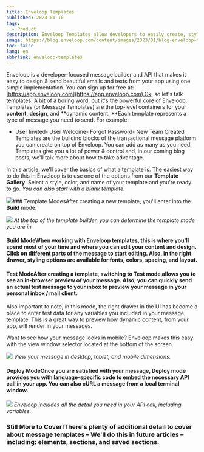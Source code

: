 ```yaml
---
title: Enveloop Templates
published: 2023-01-10
tags:
  - Product
description: Enveloop Templates allow developers to easily create, style, and connect messages to send from their app to their users.
image: https://blog.enveloop.com/content/images/2023/01/blog-enveloop-templates-green-post-without-text.png
toc: false
lang: en
abbrlink: enveloop-templates
---
```


Enveloop is a developer-focused message builder and API that makes it easy to design &amp; send beautiful emails and texts from your app using one simple implementation. You can sign up for free at: [https://app.enveloop.com](https://app.enveloop.com).Ok, so let's talk templates. A bit of a boring word, but it's the powerful core of Enveloop. Templates (or Message Templates) are the top-level containers for your **content**, **design**, and **dynamic content. **Each template represents a type of message you need to send. For example:

- User Invited- User Welcome- Forgot Password- New Team Created
Templates are the building blocks of the transactional message platform you can create on top of Enveloop. You can add as many as you need. Templates give you a lot of power &amp; control and, in our coming blog posts, we'll talk more about how to take advantage.

In this article, we'll cover the basics of what a template is. The easiest way to do this in Enveloop is to use one of the options from our **Template Gallery**. Select a style, color, and name of your template and you're ready to go. *You can also start with a blank template.*

![](https://blog.enveloop.com/content/images/2023/01/Screenshot-2023-01-09-at-3.40.17-PM.png)### Template ModesAfter creating a new template, you'll enter into the **Build** mode.

![](https://blog.enveloop.com/content/images/2023/01/Screenshot-2023-01-09-at-3.55.46-PM.png)
*At the top of the template builder, you can determine the template mode you are in.*
#### Build ModeWhen working with Enveloop templates, this is where you'll spend most of your time and where you can edit your content and design. Click on different parts of the message to start editing. Also, in the right drawer, styling options are available for fonts, colors, spacing, and layout.

#### Test ModeAfter creating a template, switching to **Test** mode allows you to see an in-browser preview of your message. Also, you can quickly send an actual test message to your inbox to preview your message in your personal inbox / mail client.

Also important to note, in this mode, the right drawer in the UI has become a place to enter test data for any variables you included in your message template. This is a great way to preview how dynamic content, from your app, will render in your messages.

Want to see how your message looks in mobile? Enveloop makes this easy with the view window selector located at the bottom of the screen.

![](https://blog.enveloop.com/content/images/2023/01/Screenshot-2023-01-09-at-8.03.17-PM.png)
*View your message in desktop, tablet, and mobile dimensions.*
#### Deploy ModeOnce you are satisfied with your message, **Deploy** mode provides you with language-specific code to embed the necessary API call in your app. You can also cURL a message from a local terminal window.

![](https://blog.enveloop.com/content/images/2023/01/Screenshot-2023-01-09-at-5.12.50-PM.png)
*Enveloop includes all the detail you need in your API call, including variables.*
### Still More to Cover!There's plenty of additional detail to cover about message templates – We'll do this in future articles – including: elements, sections, and saved sections.
